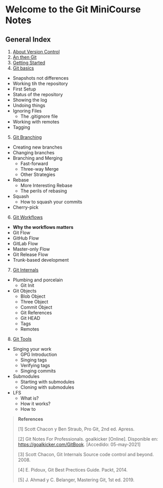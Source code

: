 # **Welcome to the Git MiniCourse Notes**

## General Index

1. [About Version Control](About_Version_Control.md)
2. [An then Git](An_Then_Git.md)
3. [Getting Started](Getting_Started.md)
4. [Git basics](Git_Basics.md)
  - Snapshots not differences
  - Working tih the repository
  - First Setup
  - Status of the repository
  - Showing the log
  - Undoing things
  - Ignoring Files
    * The .gitignore file
  - Working with remotes
  - Tagging 
    
5. [Git Branching](Git_Branching.md)
  - Creating new branches 
  - Changing branches
  - Branching and Merging
    * Fast-forward
    * Three-way Merge
    * Other Strategies
  - Rebase
    * More Interesting Rebase
    * The perils of rebasing
  - Squash
    * How to squash your commits
  - Cherry-pick

  
6. [Git Workflows](Git_Workflows.md)
  - **Why the workflows matters**
  - Git Flow
  - GitHub Flow
  - GitLab Flow
  - Master-only Flow
  - Git Release Flow
  - Trunk-based development

7. [Git Internals](Git_Internals.md)
  - Plumbing and porcelain
    * Git Init
  - Git Objects
    * Blob Object
    * Three Object
    * Commit Object
    * Git References
    * Git HEAD
    * Tags
    * Remotes
  
8. [Git Tools](Git_Tools.md)
  - Singing your work
    * GPG Introduction
    * Singing tags
    * Verifying tags
    * Singing commits
  - Submodules
    * Starting with submodules
    * Cloning with submodules
  - LFS
    * What is?
    * How it works?
    * How to

> **References**
> 
>[1]
> Scott Chacon y Ben Straub, Pro Git, 2nd ed. Apress.
> 
> [2]
> Git Notes For Professionals. goalkicker [Online]. Disponible en: https://goalkicker.com/GitBook. [Accedido: 05-may-2021]
> 
> [3]
> Scott Chacon, Git Internals Source code control and beyond. 2008.
> 
> [4]
> E. Pidoux, Git Best Prectices Guide. Packt, 2014.
> 
> [5]
> J. Ahmad y C. Belanger, Mastering Git, 1st ed. 2019.
